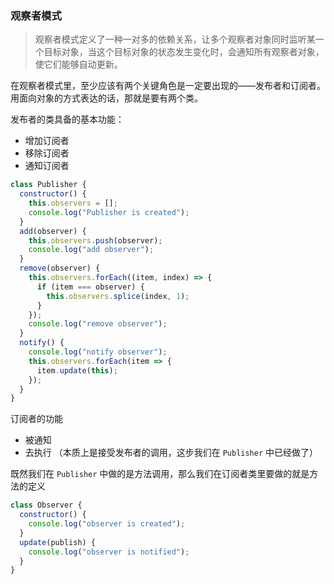 ### 观察者模式

> 观察者模式定义了一种一对多的依赖关系，让多个观察者对象同时监听某一个目标对象，当这个目标对象的状态发生变化时，会通知所有观察者对象，使它们能够自动更新。

在观察者模式里，至少应该有两个关键角色是一定要出现的——发布者和订阅者。用面向对象的方式表达的话，那就是要有两个类。

发布者的类具备的基本功能：

- 增加订阅者
- 移除订阅者
- 通知订阅者

```javascript
class Publisher {
  constructor() {
    this.observers = [];
    console.log("Publisher is created");
  }
  add(observer) {
    this.observers.push(observer);
    console.log("add observer");
  }
  remove(observer) {
    this.observers.forEach((item, index) => {
      if (item === observer) {
        this.observers.splice(index, 1);
      }
    });
    console.log("remove observer");
  }
  notify() {
    console.log("notify observer");
    this.observers.forEach(item => {
      item.update(this);
    });
  }
}
```

订阅者的功能

- 被通知
- 去执行 （本质上是接受发布者的调用，这步我们在 `Publisher` 中已经做了）

既然我们在 `Publisher` 中做的是方法调用，那么我们在订阅者类里要做的就是方法的定义

```javascript
class Observer {
  constructor() {
    console.log("observer is created");
  }
  update(publish) {
    console.log("observer is notified");
  }
}
```
